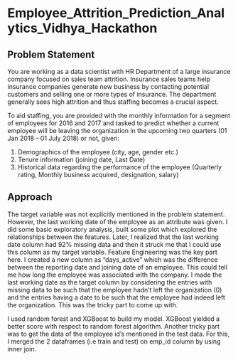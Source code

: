 # Employee_Attrition_Prediction_Analytics_Vidhya_Hackathon

## Problem Statement

You are working as a data scientist with HR Department of a large insurance company focused on sales team attrition. Insurance sales teams help insurance companies generate new business by contacting potential customers and selling one or more types of insurance. The department generally sees high attrition and thus staffing becomes a crucial aspect.

To aid staffing, you are provided with the monthly information for a segment of employees for 2016 and 2017 and tasked to predict whether a current employee will be leaving the organization in the upcoming two quarters (01 Jan 2018 - 01 July 2018) or not, given:

1. Demographics of the employee (city, age, gender etc.)
2. Tenure information (joining date, Last Date)
3. Historical data regarding the performance of the employee (Quarterly rating, Monthly business acquired, designation, salary)

## Approach

The target variable was not explicitly mentioned in the problem statement. However, the last working date of the employee as an attribute was given.
I did some basic exploratory analysis, built some plot which explored the relationships between the features.
Later, I realized that the last working date column had 92% missing data and then it struck me that I could use this column as my target variable. 
Feature Engineering was the key part here. I created a new column as “days_active” which was the difference between the reporting date and joining date of an employee. This could tell me how long the employee was associated with the company.
I made the last working date as the target column by considering the entries with missing data to be such that the employee hadn’t left the organization (0) and the entries having a date to be such that the employee had indeed left the organization. This was the tricky part to come up with.

I used random forest and XGBoost to build my model. XGBoost yielded a better score with respect to random forest algorithm.
Another tricky part was to get the data of the employee id’s mentioned in the test data. For this, I merged the 2 dataframes (i.e train and test) on emp_id column by using inner join.

